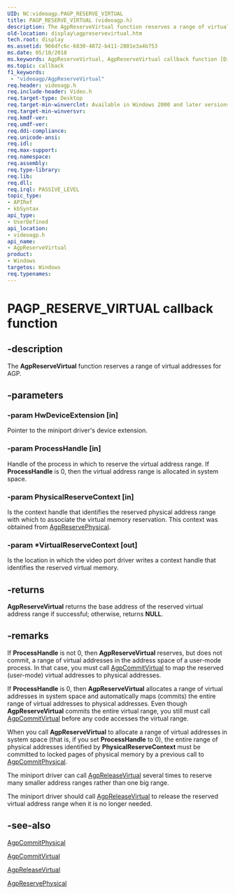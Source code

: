 ```yaml
---
UID: NC:videoagp.PAGP_RESERVE_VIRTUAL
title: PAGP_RESERVE_VIRTUAL (videoagp.h)
description: The AgpReserveVirtual function reserves a range of virtual addresses for AGP.
old-location: display\agpreservevirtual.htm
tech.root: display
ms.assetid: 966dfc6c-6830-4872-b411-2801e3a4b753
ms.date: 05/10/2018
ms.keywords: AgpReserveVirtual, AgpReserveVirtual callback function [Display Devices], PAGP_RESERVE_VIRTUAL, PAGP_RESERVE_VIRTUAL callback, VideoPort_Functions_ed4d4e19-25f2-4169-a80e-8c57c80ffd2b.xml, display.agpreservevirtual, videoagp/AgpReserveVirtual
ms.topic: callback
f1_keywords:
 - "videoagp/AgpReserveVirtual"
req.header: videoagp.h
req.include-header: Video.h
req.target-type: Desktop
req.target-min-winverclnt: Available in Windows 2000 and later versions of the Windows operating systems.
req.target-min-winversvr: 
req.kmdf-ver: 
req.umdf-ver: 
req.ddi-compliance: 
req.unicode-ansi: 
req.idl: 
req.max-support: 
req.namespace: 
req.assembly: 
req.type-library: 
req.lib: 
req.dll: 
req.irql: PASSIVE_LEVEL
topic_type:
- APIRef
- kbSyntax
api_type:
- UserDefined
api_location:
- videoagp.h
api_name:
- AgpReserveVirtual
product:
- Windows
targetos: Windows
req.typenames: 
---
```


# PAGP_RESERVE_VIRTUAL callback function


## -description


The <b>AgpReserveVirtual</b> function reserves a range of virtual addresses for AGP.


## -parameters




### -param HwDeviceExtension [in]

Pointer to the miniport driver's device extension.


### -param ProcessHandle [in]

Handle of the process in which to reserve the virtual address range. If <b>ProcessHandle</b> is 0, then the virtual address range is allocated in system space.


### -param PhysicalReserveContext [in]

Is the context handle that identifies the reserved physical address range with which to associate the virtual memory reservation. This context was obtained from <a href="https://docs.microsoft.com/windows-hardware/drivers/ddi/videoagp/nc-videoagp-pagp_reserve_physical">AgpReservePhysical</a>.


### -param *VirtualReserveContext [out]

Is the location in which the video port driver writes a context handle that identifies the reserved virtual memory.


## -returns



<b>AgpReserveVirtual</b> returns the base address of the reserved virtual address range if successful; otherwise, returns <b>NULL</b>.




## -remarks



If <b>ProcessHandle</b> is not 0, then <b>AgpReserveVirtual</b> reserves, but does not commit, a range of virtual addresses in the address space of a user-mode process. In that case, you must call <a href="https://docs.microsoft.com/windows-hardware/drivers/ddi/videoagp/nc-videoagp-pagp_commit_virtual">AgpCommitVirtual</a> to map the reserved (user-mode) virtual addresses to physical addresses.

If <b>ProcessHandle</b> is 0, then <b>AgpReserveVirtual</b> allocates a range of virtual addresses in system space and automatically maps (commits) the entire range of virtual addresses to physical addresses. Even though <b>AgpReserveVirtual</b> commits the entire virtual range, you still must call <a href="https://docs.microsoft.com/windows-hardware/drivers/ddi/videoagp/nc-videoagp-pagp_commit_virtual">AgpCommitVirtual</a> before any code accesses the virtual range.

When you call <b>AgpReserveVirtual</b> to allocate a range of virtual addresses in system space (that is, if you set <b>ProcessHandle</b> to 0), the entire range of physical addresses identified by <b>PhysicalReserveContext</b> must be committed to locked pages of physical memory by a previous call to <a href="https://docs.microsoft.com/windows-hardware/drivers/ddi/videoagp/nc-videoagp-pagp_commit_physical">AgpCommitPhysical</a>.

The miniport driver can call <a href="https://docs.microsoft.com/windows-hardware/drivers/ddi/videoagp/nc-videoagp-pagp_release_virtual">AgpReleaseVirtual</a> several times to reserve many smaller address ranges rather than one big range.

The miniport driver should call <a href="https://docs.microsoft.com/windows-hardware/drivers/ddi/videoagp/nc-videoagp-pagp_release_virtual">AgpReleaseVirtual</a> to release the reserved virtual address range when it is no longer needed.




## -see-also




<a href="https://docs.microsoft.com/windows-hardware/drivers/ddi/videoagp/nc-videoagp-pagp_commit_physical">AgpCommitPhysical</a>



<a href="https://docs.microsoft.com/windows-hardware/drivers/ddi/videoagp/nc-videoagp-pagp_commit_virtual">AgpCommitVirtual</a>



<a href="https://docs.microsoft.com/windows-hardware/drivers/ddi/videoagp/nc-videoagp-pagp_release_virtual">AgpReleaseVirtual</a>



<a href="https://docs.microsoft.com/windows-hardware/drivers/ddi/videoagp/nc-videoagp-pagp_reserve_physical">AgpReservePhysical</a>
 

 

